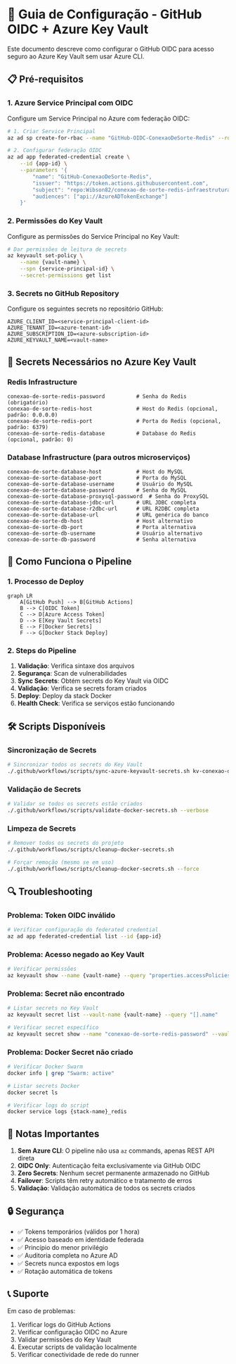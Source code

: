 # 🔐 Guia de Configuração - GitHub OIDC + Azure Key Vault

Este documento descreve como configurar o GitHub OIDC para acesso seguro ao Azure Key Vault sem usar Azure CLI.

## 📋 Pré-requisitos

### 1. Azure Service Principal com OIDC

Configure um Service Principal no Azure com federação OIDC:

```bash
# 1. Criar Service Principal
az ad sp create-for-rbac --name "GitHub-OIDC-ConexaoDeSorte-Redis" --role contributor --scopes /subscriptions/{subscription-id}

# 2. Configurar federação OIDC
az ad app federated-credential create \
    --id {app-id} \
    --parameters '{
        "name": "GitHub-ConexaoDeSorte-Redis",
        "issuer": "https://token.actions.githubusercontent.com",
        "subject": "repo:Wibson82/conexao-de-sorte-redis-infraestrutura:ref:refs/heads/main",
        "audiences": ["api://AzureADTokenExchange"]
    }'
```

### 2. Permissões do Key Vault

Configure as permissões do Service Principal no Key Vault:

```bash
# Dar permissões de leitura de secrets
az keyvault set-policy \
    --name {vault-name} \
    --spn {service-principal-id} \
    --secret-permissions get list
```

### 3. Secrets no GitHub Repository

Configure os seguintes secrets no repositório GitHub:

```
AZURE_CLIENT_ID=<service-principal-client-id>
AZURE_TENANT_ID=<azure-tenant-id>
AZURE_SUBSCRIPTION_ID=<azure-subscription-id>
AZURE_KEYVAULT_NAME=<vault-name>
```

## 🔑 Secrets Necessários no Azure Key Vault

### Redis Infrastructure
```
conexao-de-sorte-redis-password          # Senha do Redis (obrigatório)
conexao-de-sorte-redis-host              # Host do Redis (opcional, padrão: 0.0.0.0)
conexao-de-sorte-redis-port              # Porta do Redis (opcional, padrão: 6379)
conexao-de-sorte-redis-database          # Database do Redis (opcional, padrão: 0)
```

### Database Infrastructure (para outros microserviços)
```
conexao-de-sorte-database-host           # Host do MySQL
conexao-de-sorte-database-port           # Porta do MySQL
conexao-de-sorte-database-username       # Usuário do MySQL
conexao-de-sorte-database-password       # Senha do MySQL
conexao-de-sorte-database-proxysql-password  # Senha do ProxySQL
conexao-de-sorte-database-jdbc-url       # URL JDBC completa
conexao-de-sorte-database-r2dbc-url      # URL R2DBC completa
conexao-de-sorte-database-url            # URL genérica do banco
conexao-de-sorte-db-host                 # Host alternativo
conexao-de-sorte-db-port                 # Porta alternativa
conexao-de-sorte-db-username             # Usuário alternativo
conexao-de-sorte-db-password             # Senha alternativa
```

## 🚀 Como Funciona o Pipeline

### 1. Processo de Deploy

```mermaid
graph LR
    A[GitHub Push] --> B[GitHub Actions]
    B --> C[OIDC Token]
    C --> D[Azure Access Token]
    D --> E[Key Vault Secrets]
    E --> F[Docker Secrets]
    F --> G[Docker Stack Deploy]
```

### 2. Steps do Pipeline

1. **Validação**: Verifica sintaxe dos arquivos
2. **Segurança**: Scan de vulnerabilidades
3. **Sync Secrets**: Obtém secrets do Key Vault via OIDC
4. **Validação**: Verifica se secrets foram criados
5. **Deploy**: Deploy da stack Docker
6. **Health Check**: Verifica se serviços estão funcionando

## 🛠️ Scripts Disponíveis

### Sincronização de Secrets
```bash
# Sincronizar todos os secrets do Key Vault
./.github/workflows/scripts/sync-azure-keyvault-secrets.sh kv-conexao-de-sorte production
```

### Validação de Secrets
```bash
# Validar se todos os secrets estão criados
./.github/workflows/scripts/validate-docker-secrets.sh --verbose
```

### Limpeza de Secrets
```bash
# Remover todos os secrets do projeto
./.github/workflows/scripts/cleanup-docker-secrets.sh

# Forçar remoção (mesmo se em uso)
./.github/workflows/scripts/cleanup-docker-secrets.sh --force
```

## 🔍 Troubleshooting

### Problema: Token OIDC inválido
```bash
# Verificar configuração do federated credential
az ad app federated-credential list --id {app-id}
```

### Problema: Acesso negado ao Key Vault
```bash
# Verificar permissões
az keyvault show --name {vault-name} --query "properties.accessPolicies"
```

### Problema: Secret não encontrado
```bash
# Listar secrets no Key Vault
az keyvault secret list --vault-name {vault-name} --query "[].name"

# Verificar secret específico
az keyvault secret show --name "conexao-de-sorte-redis-password" --vault-name {vault-name}
```

### Problema: Docker Secret não criado
```bash
# Verificar Docker Swarm
docker info | grep "Swarm: active"

# Listar secrets Docker
docker secret ls

# Verificar logs do script
docker service logs {stack-name}_redis
```

## 📝 Notas Importantes

1. **Sem Azure CLI**: O pipeline não usa `az` commands, apenas REST API direta
2. **OIDC Only**: Autenticação feita exclusivamente via GitHub OIDC
3. **Zero Secrets**: Nenhum secret permanente armazenado no GitHub
4. **Failover**: Scripts têm retry automático e tratamento de erros
5. **Validação**: Validação automática de todos os secrets criados

## 🔒 Segurança

- ✅ Tokens temporários (válidos por 1 hora)
- ✅ Acesso baseado em identidade federada
- ✅ Princípio do menor privilégio
- ✅ Auditoria completa no Azure AD
- ✅ Secrets nunca expostos em logs
- ✅ Rotação automática de tokens

## 📞 Suporte

Em caso de problemas:

1. Verificar logs do GitHub Actions
2. Verificar configuração OIDC no Azure
3. Validar permissões do Key Vault
4. Executar scripts de validação localmente
5. Verificar conectividade de rede do runner